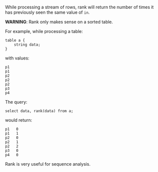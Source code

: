 While processing a stream of rows, rank will return the number of times it has previously seen the same value of `in`.

__WARNING__: Rank only makes sense on a sorted table.

For example, while processing a table:
   
    table a {
        string data;
    }
    
with values:

    p1
    p1
    p2
    p2
    p2
    p3
    p4

The query:

    select data, rank(data) from a;

would return:

    p1   0
    p1   1
    p2   0
    p2   1
    p2   2
    p3   0
    p4   0
    

Rank is very useful for sequence analysis.